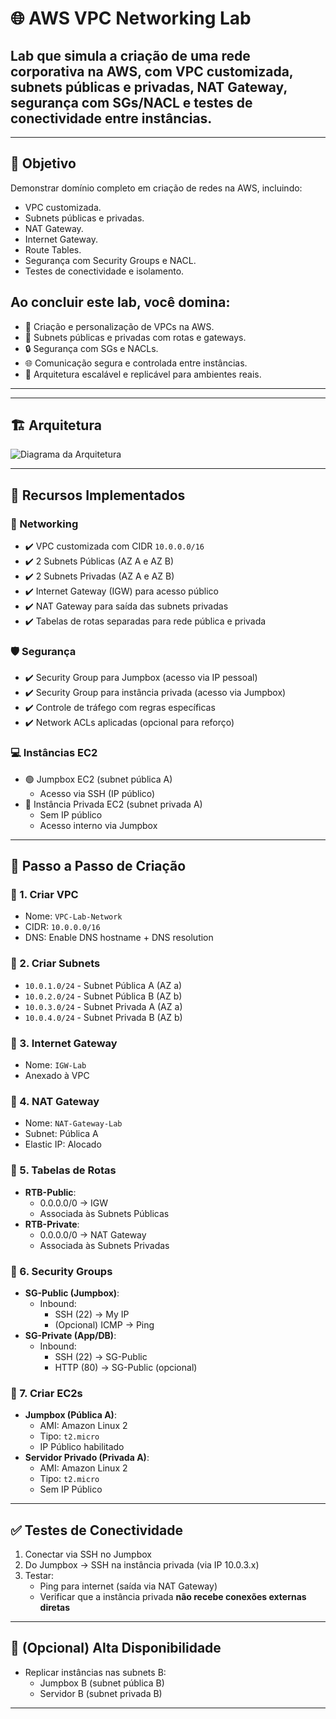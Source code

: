 # 🌐 AWS VPC Networking Lab

Lab que simula a criação de uma rede corporativa na AWS, com VPC customizada, subnets públicas e privadas, NAT Gateway, segurança com SGs/NACL e testes de conectividade entre instâncias.
---
---

## 🎯 Objetivo

Demonstrar domínio completo em criação de redes na AWS, incluindo:

- VPC customizada.
- Subnets públicas e privadas.
- NAT Gateway.
- Internet Gateway.
- Route Tables.
- Segurança com Security Groups e NACL.
- Testes de conectividade e isolamento.

##  Ao concluir este lab, você domina:

- 🔧 Criação e personalização de VPCs na AWS.
- 🔗 Subnets públicas e privadas com rotas e gateways.
- 🔒 Segurança com SGs e NACLs.
- 🌐 Comunicação segura e controlada entre instâncias.
- 📐 Arquitetura escalável e replicável para ambientes reais.
---
---
## 🏗️ Arquitetura

![Diagrama da Arquitetura](evidencias/diagramahttps.png)

---

## 🔧 Recursos Implementados

### 📡 Networking

- ✔️ VPC customizada com CIDR `10.0.0.0/16`
- ✔️ 2 Subnets Públicas (AZ A e AZ B)
- ✔️ 2 Subnets Privadas (AZ A e AZ B)
- ✔️ Internet Gateway (IGW) para acesso público
- ✔️ NAT Gateway para saída das subnets privadas
- ✔️ Tabelas de rotas separadas para rede pública e privada

### 🛡️ Segurança

- ✔️ Security Group para Jumpbox (acesso via IP pessoal)
- ✔️ Security Group para instância privada (acesso via Jumpbox)
- ✔️ Controle de tráfego com regras específicas
- ✔️ Network ACLs aplicadas (opcional para reforço)

### 💻 Instâncias EC2

- 🟢 Jumpbox EC2 (subnet pública A)
  - Acesso via SSH (IP público)
- 🔵 Instância Privada EC2 (subnet privada A)
  - Sem IP público
  - Acesso interno via Jumpbox

---

## 🔀 Passo a Passo de Criação

### 🔸 1. Criar VPC
- Nome: `VPC-Lab-Network`
- CIDR: `10.0.0.0/16`
- DNS: Enable DNS hostname + DNS resolution

### 🔸 2. Criar Subnets
- `10.0.1.0/24` - Subnet Pública A (AZ a)
- `10.0.2.0/24` - Subnet Pública B (AZ b)
- `10.0.3.0/24` - Subnet Privada A (AZ a)
- `10.0.4.0/24` - Subnet Privada B (AZ b)

### 🔸 3. Internet Gateway
- Nome: `IGW-Lab`
- Anexado à VPC

### 🔸 4. NAT Gateway
- Nome: `NAT-Gateway-Lab`
- Subnet: Pública A
- Elastic IP: Alocado

### 🔸 5. Tabelas de Rotas
- **RTB-Public**:
  - 0.0.0.0/0 → IGW
  - Associada às Subnets Públicas
- **RTB-Private**:
  - 0.0.0.0/0 → NAT Gateway
  - Associada às Subnets Privadas

### 🔸 6. Security Groups
- **SG-Public (Jumpbox)**:
  - Inbound:
    - SSH (22) → My IP
    - (Opcional) ICMP → Ping
- **SG-Private (App/DB)**:
  - Inbound:
    - SSH (22) → SG-Public
    - HTTP (80) → SG-Public (opcional)

### 🔸 7. Criar EC2s
- **Jumpbox (Pública A)**:
  - AMI: Amazon Linux 2
  - Tipo: `t2.micro`
  - IP Público habilitado
- **Servidor Privado (Privada A)**:
  - AMI: Amazon Linux 2
  - Tipo: `t2.micro`
  - Sem IP Público

---

## ✅ Testes de Conectividade

1. Conectar via SSH no Jumpbox
2. Do Jumpbox → SSH na instância privada (via IP 10.0.3.x)
3. Testar:
   - Ping para internet (saída via NAT Gateway)
   - Verificar que a instância privada **não recebe conexões externas diretas**

---

## 🚀 (Opcional) Alta Disponibilidade

- Replicar instâncias nas subnets B:
  - Jumpbox B (subnet pública B)
  - Servidor B (subnet privada B)

---



